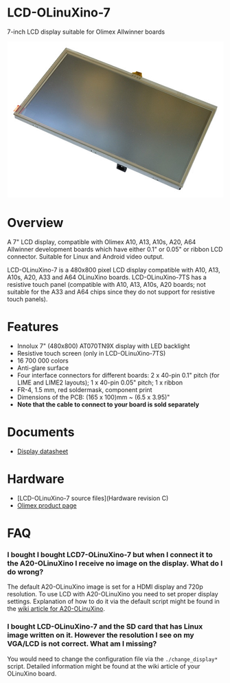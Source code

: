 # LCD-OLinuXino-7

7-inch LCD display suitable for Olimex Allwinner boards

![LCD-OLinuXino-7 Front](doc/images/LCD-OLinuXino-7-1.jpg "LCD-OLinuXino-7 Front View")

# Overview

A 7" LCD display, compatible with Olimex A10, A13, A10s, A20, A64 Allwinner development boards which have either 0.1" or 0.05" or ribbon LCD connector.
Suitable for Linux and Android video output.

LCD-OLinuXino-7 is a 480x800 pixel LCD display compatible with  A10, A13, A10s, A20, A33 and A64 OLinuXino boards.
LCD-OLinuXino-7TS has a resistive touch panel (compatible with A10, A13, A10s, A20 boards; not suitable for the A33 and A64 chips since they do not support for resistive touch panels).

# Features

- Innolux 7" (480x800) AT070TN9X display with LED backlight
- Resistive touch screen (only in LCD-OLinuXino-7TS)
- 16 700 000 colors
- Anti-glare surface
- Four interface connectors for different boards: 2 x 40-pin 0.1" pitch (for LIME and LIME2 layouts); 1 x 40-pin 0.05" pitch; 1 x ribbon 
- FR-4, 1.5 mm, red soldermask, component print
- Dimensions of the PCB: (165 x 100)mm ~ (6.5 x 3.95)"
- **Note that the cable to connect to your board is sold separately**

# Documents

- [Display datasheet](doc/datasheets/S700-AT070TN92.pdf)

# Hardware

- [LCD-OLinuXino-7 source files](Hardware revision C)
- [Olimex product page](https://www.olimex.com/Products/OLinuXino/LCD/LCD-OLinuXino-7/open-source-hardware)

# FAQ

### I bought I bought LCD7-OLinuXino-7 but when I connect it to the A20-OLinuXino I receive no image on the display. What do I do wrong?

The default A20-OLinuXino image is set for a HDMI display and 720p resolution.
To use LCD with A20-OLinuXino you need to set proper display settings.
Explanation of how to do it via the default script might be found in the [wiki article for A20-OLinuXino](https://www.olimex.com/wiki/A20-OLinuXino-MICRO).

### I bought LCD-OLinuXino-7 and the SD card that has Linux image written on it. However the resolution I see on my VGA/LCD is not correct. What am I missing?

You would need to change the configuration file via the ``./change_display*`` script.
Detailed information might be found at the wiki article of your OLinuXino board.
